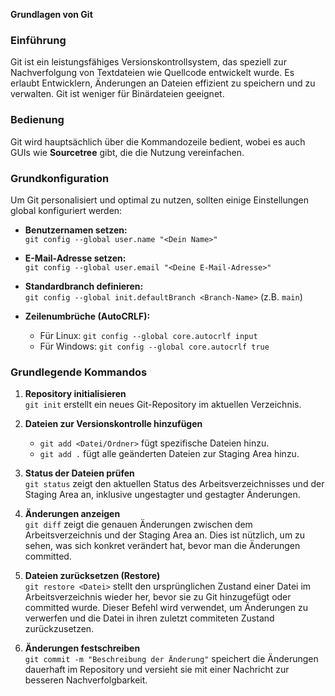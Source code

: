 **Grundlagen von Git**

### Einführung
Git ist ein leistungsfähiges Versionskontrollsystem, das speziell zur Nachverfolgung von Textdateien wie Quellcode entwickelt wurde. Es erlaubt Entwicklern, Änderungen an Dateien effizient zu speichern und zu verwalten. Git ist weniger für Binärdateien geeignet.

### Bedienung
Git wird hauptsächlich über die Kommandozeile bedient, wobei es auch GUIs wie **Sourcetree** gibt, die die Nutzung vereinfachen.

### Grundkonfiguration
Um Git personalisiert und optimal zu nutzen, sollten einige Einstellungen global konfiguriert werden:

- **Benutzernamen setzen:**  
  `git config --global user.name "<Dein Name>"`

- **E-Mail-Adresse setzen:**  
  `git config --global user.email "<Deine E-Mail-Adresse>"`

- **Standardbranch definieren:**  
  `git config --global init.defaultBranch <Branch-Name>` (z.B. `main`)

- **Zeilenumbrüche (AutoCRLF):**  
  - Für Linux: `git config --global core.autocrlf input`
  - Für Windows: `git config --global core.autocrlf true`

### Grundlegende Kommandos

1. **Repository initialisieren**  
   `git init` erstellt ein neues Git-Repository im aktuellen Verzeichnis.

2. **Dateien zur Versionskontrolle hinzufügen**  
   - `git add <Datei/Ordner>` fügt spezifische Dateien hinzu.
   - `git add .` fügt alle geänderten Dateien zur Staging Area hinzu.

3. **Status der Dateien prüfen**  
   `git status` zeigt den aktuellen Status des Arbeitsverzeichnisses und der Staging Area an, inklusive ungestagter und gestagter Änderungen.

4. **Änderungen anzeigen**  
   `git diff` zeigt die genauen Änderungen zwischen dem Arbeitsverzeichnis und der Staging Area an. Dies ist nützlich, um zu sehen, was sich konkret verändert hat, bevor man die Änderungen committed.

5. **Dateien zurücksetzen (Restore)**  
   `git restore <Datei>` stellt den ursprünglichen Zustand einer Datei im Arbeitsverzeichnis wieder her, bevor sie zu Git hinzugefügt oder committed wurde. Dieser Befehl wird verwendet, um Änderungen zu verwerfen und die Datei in ihren zuletzt commiteten Zustand zurückzusetzen.

6. **Änderungen festschreiben**  
   `git commit -m "Beschreibung der Änderung"` speichert die Änderungen dauerhaft im Repository und versieht sie mit einer Nachricht zur besseren Nachverfolgbarkeit.

